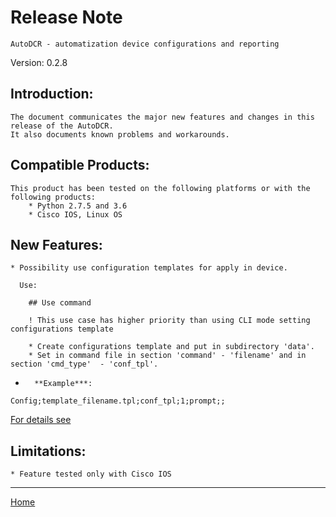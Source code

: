 # Release Note

	AutoDCR - automatization device configurations and reporting

Version: 0.2.8

## Introduction:

	The document communicates the major new features and changes in this release of the AutoDCR. 
	It also documents known problems and workarounds.

## Compatible Products:

	This product has been tested on the following platforms or with the following products:
		* Python 2.7.5 and 3.6
		* Cisco IOS, Linux OS

## New Features:

	* Possibility use configuration templates for apply in device.
	  
	  Use:
	  
		## Use command

		! This use case has higher priority than using CLI mode setting configurations template

		* Create configurations template and put in subdirectory 'data'.
		* Set in command file in section 'command' - 'filename' and in section 'cmd_type'  - 'conf_tpl'.

*		**Example***:
```Config;template_filename.tpl;conf_tpl;1;prompt;;```

[For details see](../docs/configuration_template.md)
	
## Limitations:
	
	* Feature tested only with Cisco IOS
	
----

[Home](../README.md)